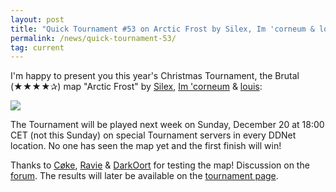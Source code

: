 ```yaml
---
layout: post
title: "Quick Tournament #53 on Arctic Frost by Silex, Im 'corneum & louis"
permalink: /news/quick-tournament-53/
tag: current
---
```


I'm happy to present you this year's Christmas Tournament, the Brutal (★★★★✰) map "Arctic Frost" by [Silex](/mappers/Silex/), [Im 'corneum](/mappers/Im-32--39-corneum/) & [louis](/mappers/louis/):

[<img class="demo" src="/Arctic_Frost.png" />](//forum.ddnet.tw/viewtopic.php?f=33&t=7053)

The Tournament will be played next week on Sunday, December 20 at 18:00 CET (not this Sunday) on special Tournament servers in every DDNet location. No one has seen the map yet and the first finish will win!

Thanks to [Cøke](/mappers/C-248-ke/), [Ravie](/mappers/Ravie) & [DarkOort](/mappers/DarkOort) for testing the map! Discussion on the [forum](//forum.ddnet.tw/viewtopic.php?f=33&t=7053). The results will later be available on the [tournament page](/tournaments/53/).
